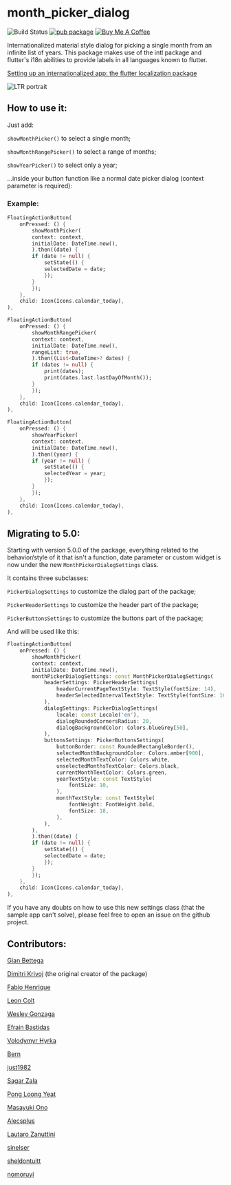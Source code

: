 # month_picker_dialog
![Build Status](https://img.shields.io/github/actions/workflow/status/hmkrivoj/month_picker_dialog/dart.yml)
[![pub package](https://img.shields.io/pub/v/month_picker_dialog.svg)](https://pub.dev/packages/month_picker_dialog)
[![Buy Me A Coffee](https://img.shields.io/badge/Buy%20Me%20a%20Coffee-FFDD00?style=flat)](https://buymeacoffee.com/gian.bettega)

Internationalized material style dialog for picking a single month from an infinite list of years.
This package makes use of the intl package and flutter's i18n abilities to provide labels in all languages known to flutter.


[Setting up an internationalized app: the flutter localization package](https://flutter.io/docs/development/accessibility-and-localization/internationalization#setting-up-an-internationalized-app-the-flutter_localizations-package)

![LTR portrait](screenshots/ltr_portrait.png)

## How to use it:

Just add: 

`showMonthPicker()` to select a single month;

`showMonthRangePicker()` to select a range of months;

`showYearPicker()` to select only a year; 

...inside your button function like a normal date picker dialog (context parameter is required):

### Example:

```dart
FloatingActionButton(
    onPressed: () {
        showMonthPicker(
        context: context,
        initialDate: DateTime.now(),
        ).then((date) {
        if (date != null) {
            setState(() {
            selectedDate = date;
            });
        }
        });
    },
    child: Icon(Icons.calendar_today),
),

FloatingActionButton(
    onPressed: () {
        showMonthRangePicker(
        context: context,
        initialDate: DateTime.now(),
        rangeList: true,
        ).then((List<DateTime>? dates) {
        if (dates != null) {
            print(dates);
            print(dates.last.lastDayOfMonth());
        }
        });
    },
    child: Icon(Icons.calendar_today),
),

FloatingActionButton(
    onPressed: () {
        showYearPicker(
        context: context,
        initialDate: DateTime.now(),
        ).then((year) {
        if (year != null) {
            setState(() {
            selectedYear = year;
            });
        }
        });
    },
    child: Icon(Icons.calendar_today),
),

```

## Migrating to 5.0: 
Starting with version 5.0.0 of the package, everything related to the behavior/style of it that isn't a function, date parameter or custom widget is now under the new `MonthPickerDialogSettings` class.

It contains three subclasses:

`PickerDialogSettings` to customize the dialog part of the package;

`PickerHeaderSettings` to customize the header part of the package;

`PickerButtonsSettings` to customize the buttons part of the package;

And will be used like this:

```dart
FloatingActionButton(
    onPressed: () {
        showMonthPicker(
        context: context,
        initialDate: DateTime.now(),
        monthPickerDialogSettings: const MonthPickerDialogSettings(
            headerSettings: PickerHeaderSettings(
                headerCurrentPageTextStyle: TextStyle(fontSize: 14),
                headerSelectedIntervalTextStyle: TextStyle(fontSize: 16),
            ),
            dialogSettings: PickerDialogSettings(
                locale: const Locale('en'),
                dialogRoundedCornersRadius: 20,
                dialogBackgroundColor: Colors.blueGrey[50],
            ),
            buttonsSettings: PickerButtonsSettings(
                buttonBorder: const RoundedRectangleBorder(),
                selectedMonthBackgroundColor: Colors.amber[900],
                selectedMonthTextColor: Colors.white,
                unselectedMonthsTextColor: Colors.black,
                currentMonthTextColor: Colors.green,
                yearTextStyle: const TextStyle(
                    fontSize: 10,
                ),
                monthTextStyle: const TextStyle(
                    fontWeight: FontWeight.bold,
                    fontSize: 18,
                ),
            ),
        ),
        ).then((date) {
        if (date != null) {
            setState(() {
            selectedDate = date;
            });
        }
        });
    },
    child: Icon(Icons.calendar_today),
),
```

If you have any doubts on how to use this new settings class (that the sample app can't solve), please feel free to open an issue on the github project.


## Contributors:
[Gian Bettega](https://github.com/Macacoazul01)

[Dimitri Krivoj](https://github.com/hmkrivoj) (the original creator of the package)

[Fabio Henrique](https://github.com/FabioClem)

[Leon Colt](https://github.com/LeonColt)

[Wesley Gonzaga](https://github.com/wesleygonalv)

[Efrain Bastidas](https://github.com/Wolfteam)

[Volodymyr Hyrka](https://github.com/Vov4yk)

[Bern](https://github.com/Berneyw)

[just1982](https://github.com/just1982)

[Sagar Zala](https://github.com/sagarzala123)

[Pong Loong Yeat](https://github.com/pongloongyeat)

[Masayuki Ono](https://github.com/mono0926)

[Alecsplus](https://github.com/Alecsplus)

[Lautaro Zanuttini](https://github.com/lautarozanuttini)

[sinelser](https://github.com/sinelser)

[sheldontuitt](https://github.com/sheldontuitt)

[nomoruyi](https://github.com/nomoruyi)